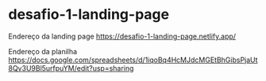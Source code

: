 # desafio-1-landing-page

Endereço da landing page
https://desafio-1-landing-page.netlify.app/

Endereço da planilha
https://docs.google.com/spreadsheets/d/1iqoBq4HcMJdcMGEtBhGibsPjaUt8Qv3U9Bl5urfpuYM/edit?usp=sharing
